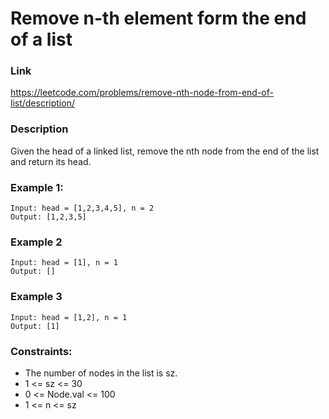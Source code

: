 # Remove n-th element form the end of a list

### Link
https://leetcode.com/problems/remove-nth-node-from-end-of-list/description/

### Description
Given the head of a linked list, remove the nth node from the end of the list and return its head.

### Example 1:
```
Input: head = [1,2,3,4,5], n = 2
Output: [1,2,3,5]
```

### Example 2
```
Input: head = [1], n = 1
Output: []
```

### Example 3
```
Input: head = [1,2], n = 1
Output: [1]
```

### Constraints:
- The number of nodes in the list is sz.
- 1 <= sz <= 30
- 0 <= Node.val <= 100
- 1 <= n <= sz


